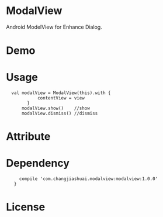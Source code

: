 # ModalView
Android ModelView for Enhance Dialog.


# Demo

# Usage

```
  val modalView = ModalView(this).with {
            contentView = view
        }
      modalView.show()    //show
      modalView.dismiss() //dismiss
```

# Attribute

# Dependency

```dependencies {
     compile 'com.changjiashuai.modalview:modalview:1.0.0'
   }
```

# License